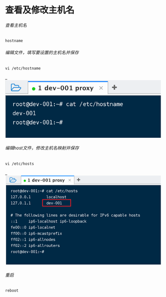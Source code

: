 # 查看及修改主机名

###### 查看主机名

```shell
hostname
```

###### 编辑文件，填写要设置的主机名并保存

```shell
vi /etc/hostname
```
_![图片](../_media/Snipaste_2022-08-16_23-23-47.png ':size=30%')

###### 编辑host文件，修改主机名映射并保存

```shell
vi /etc/hosts
```
_![图片](../_media/Snipaste_2022-08-16_23-09-36.png ':size=40%')

###### 重启

```shell
reboot
```
